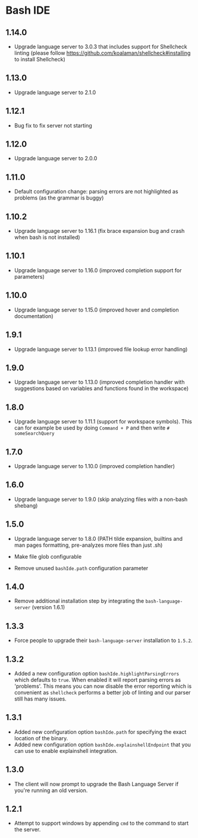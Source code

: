# Bash IDE

## 1.14.0

- Upgrade language server to 3.0.3 that includes support for Shellcheck linting (please follow https://github.com/koalaman/shellcheck#installing to install Shellcheck)

## 1.13.0

- Upgrade language server to 2.1.0

## 1.12.1

- Bug fix to fix server not starting

## 1.12.0

- Upgrade language server to 2.0.0

## 1.11.0

- Default configuration change: parsing errors are not highlighted as problems (as the grammar is buggy)

## 1.10.2

- Upgrade language server to 1.16.1 (fix brace expansion bug and crash when bash is not installed)

## 1.10.1

- Upgrade language server to 1.16.0 (improved completion support for parameters)

## 1.10.0

- Upgrade language server to 1.15.0 (improved hover and completion documentation)

## 1.9.1

- Upgrade language server to 1.13.1 (improved file lookup error handling)

## 1.9.0

- Upgrade language server to 1.13.0 (improved completion handler with suggestions based on variables and functions found in the workspace)

## 1.8.0

- Upgrade language server to 1.11.1 (support for workspace symbols). This can for example be used by doing `Command + P` and then write `# someSearchQuery`

## 1.7.0

- Upgrade language server to 1.10.0 (improved completion handler)

## 1.6.0

- Upgrade language server to 1.9.0 (skip analyzing files with a non-bash shebang)

## 1.5.0

- Upgrade language server to 1.8.0 (PATH tilde expansion, builtins and man pages formatting, pre-analyzes more files than just .sh)

* Make file glob configurable

- Remove unused `bashIde.path` configuration parameter

## 1.4.0

- Remove additional installation step by integrating the `bash-language-server` (version 1.6.1)

## 1.3.3

- Force people to upgrade their `bash-language-server` installation to `1.5.2`.

## 1.3.2

- Added a new configuration option `bashIde.highlightParsingErrors` which defaults
  to `true`. When enabled it will report parsing errors as 'problems'. This means you
  can now disable the error reporting which is convenient as `shellcheck` performs a
  better job of linting and our parser still has many issues.

## 1.3.1

- Added new configuration option `bashIde.path` for specifying the exact
  location of the binary.
- Added new configuration option `bashIde.explainshellEndpoint` that you can use
  to enable explainshell integration.

## 1.3.0

- The client will now prompt to upgrade the Bash Language Server if you're running
  an old version.

## 1.2.1

- Attempt to support windows by appending `cmd` to the command to start the
  server.
